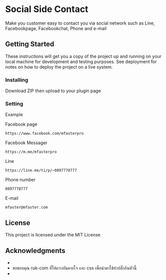 # Social Side Contact


Make you customer easy to contact you via social network such as Line, Facebookpage, Facebookchat, Phone and e-mail 


## Getting Started

These instructions will get you a copy of the project up and running on your local machine for development and testing purposes. See deployment for notes on how to deploy the project on a live system.


### Installing

Download ZIP then upload to your plugin page 

### Setting

Example

Facebook page
```
https://www.facebook.com/mfasterpro
```

Facebook Messager
```
https://m.me/mfasterpro
```

Line
```
https://line.me/ti/p/~0897778777
```

Phone number
```
0897778777
```

E-mail
```
mfaster@mfaster.com
```

## License

This project is licensed under the MIT License 

## Acknowledgments

* 
* ขอขอบคุณ ruk-com ที่ให้เเรงบันดาลใจ เเละ css เพื่อนำมาใช้ทำปลั๊กอินตัวนี้
* 
